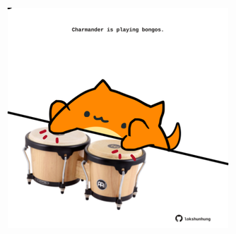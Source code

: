 <!-- built at 17/08/2021, 01:44:14 UTC -->
<p align="center">
  <img width="500" height="500" src="./ReadmeImage.svg">
</p>
